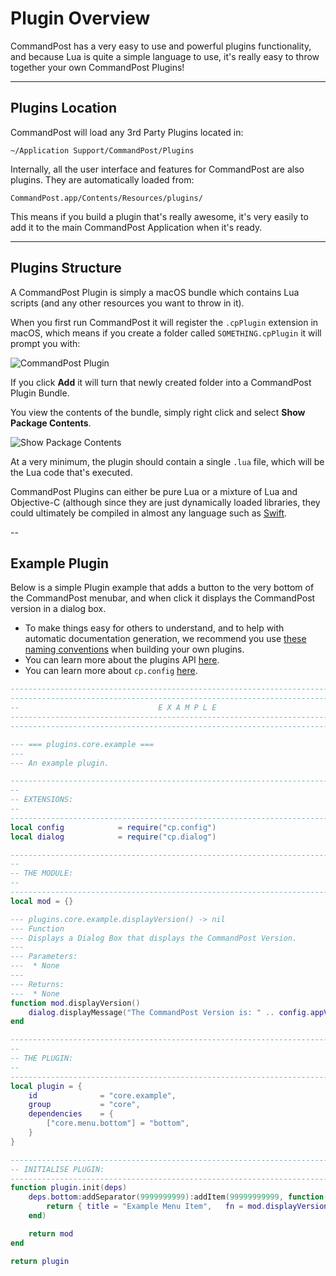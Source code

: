# Plugin Overview

CommandPost has a very easy to use and powerful plugins functionality, and because Lua is quite a simple language to use, it's really easy to throw together your own CommandPost Plugins!

---

## Plugins Location

CommandPost will load any 3rd Party Plugins located in:

`~/Application Support/CommandPost/Plugins`

Internally, all the user interface and features for CommandPost are also plugins. They are automatically loaded from:

`CommandPost.app/Contents/Resources/plugins/`

This means if you build a plugin that's really awesome, it's very easily to add it to the main CommandPost Application when it's ready.

---

## Plugins Structure

A CommandPost Plugin is simply a macOS bundle which contains Lua scripts (and any other resources you want to throw in it).

When you first run CommandPost it will register the `.cpPlugin` extension in macOS, which means if you create a folder called `SOMETHING.cpPlugin` it will prompt you with:

![CommandPost Plugin](https://dev.commandpost.io/images/cpplugin.png)

If you click **Add** it will turn that newly created folder into a CommandPost Plugin Bundle.

You view the contents of the bundle, simply right click and select **Show Package Contents**.

![Show Package Contents](https://dev.commandpost.io/images/show-package-contents.png)

At a very minimum, the plugin should contain a single `.lua` file, which will be the Lua code that's executed.

CommandPost Plugins can either be pure Lua or a mixture of Lua and Objective-C (although since they are just dynamically loaded libraries, they could ultimately be compiled in almost any language such as [Swift](https://developer.apple.com/swift/).

--

## Example Plugin

Below is a simple Plugin example that adds a button to the very bottom of the CommandPost menubar, and when click it displays the CommandPost version in a dialog box.

* To make things easy for others to understand, and to help with automatic documentation generation, we recommend you use [these naming conventions](https://dev.commandpost.io/naming_conventions.html) when building your own plugins.
* You can learn more about the plugins API [here](https://dev.commandpost.io/api/cp/cp.plugins.html).
* You can learn more about `cp.config` [here](https://dev.commandpost.io/api/cp/cp.config.html).

```lua
--------------------------------------------------------------------------------
--------------------------------------------------------------------------------
--                               E X A M P L E                                --
--------------------------------------------------------------------------------
--------------------------------------------------------------------------------

--- === plugins.core.example ===
---
--- An example plugin.

--------------------------------------------------------------------------------
--
-- EXTENSIONS:
--
--------------------------------------------------------------------------------
local config			= require("cp.config")
local dialog			= require("cp.dialog")

--------------------------------------------------------------------------------
--
-- THE MODULE:
--
--------------------------------------------------------------------------------
local mod = {}

--- plugins.core.example.displayVersion() -> nil
--- Function
--- Displays a Dialog Box that displays the CommandPost Version.
---
--- Parameters:
---  * None
---
--- Returns:
---  * None
function mod.displayVersion()
	dialog.displayMessage("The CommandPost Version is: " .. config.appVersion)
end

--------------------------------------------------------------------------------
--
-- THE PLUGIN:
--
--------------------------------------------------------------------------------
local plugin = {
	id				= "core.example",
	group			= "core",
	dependencies	= {
		["core.menu.bottom"] = "bottom",
	}
}

--------------------------------------------------------------------------------
-- INITIALISE PLUGIN:
--------------------------------------------------------------------------------
function plugin.init(deps)
	deps.bottom:addSeparator(9999999999):addItem(99999999999, function()
		return { title = "Example Menu Item",	fn = mod.displayVersion }
	end)

	return mod
end

return plugin
```